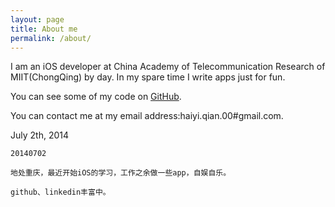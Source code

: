 ```yaml
---
layout: page
title: About me
permalink: /about/
---
```


I am an iOS developer at China Academy of Telecommunication Research of MIIT(ChongQing) by day. In my spare time I write apps just for fun.

You can see some of my code on [GitHub](https://github.com/qhy15).

You can contact me at my email address:haiyi.qian.00#gmail.com.

July 2th, 2014


	20140702

	地处重庆，最近开始iOS的学习，工作之余做一些app，自娱自乐。

	github、linkedin丰富中。


